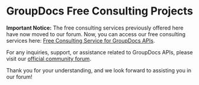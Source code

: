 # GroupDocs Free Consulting Projects

**Important Notice:** The free consulting services previously offered here have now moved to our forum. Now, you can access our free consulting services here: [Free Consulting Service for GroupDocs APIs](https://forum.groupdocs.com/c/free-consulting/37).

For any inquiries, support, or assistance related to GroupDocs APIs, please visit our [official community forum](https://forum.groupdocs.com/).

Thank you for your understanding, and we look forward to assisting you in our forum!
